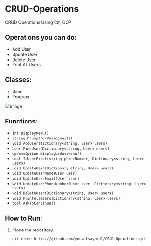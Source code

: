 # CRUD-Operations
CRUD Operations Using C#, OOP

## Operations you can do:
- Add User
- Update User
- Delete User
- Print All Users

## Classes:
- User
- Program

![image](https://github.com/yousefsayedd1/CRUD-Operations/assets/95933671/192b82ba-8c2f-4b58-9ad8-1317b562a1ef)

## Functions:
- `int DisplayMenu()`
- `string PromptForValidEmail()`
- `void AddUser(Dictionary<string, User> users)`
- `User FindUser(Dictionary<string, User> users)`
- `UpdateOption DisplayUpdateMenu()`
- `bool IsUserExist(string phoneNumber, Dictionary<string, User> users)`
- `void UpdateUser(Dictionary<string, User> users)`
- `void UpdateUserName(User user)`
- `void UpdateUserEmail(User user)`
- `void UpdateUserPhoneNumber(User user, Dictionary<string, User> users)`
- `void DeleteUser(Dictionary<string, User> users)`
- `void PrintAllUsers(Dictionary<string, User> users)`
- `bool AskToContinue()`

## How to Run:
1. Clone the repository.
   ```sh
   git clone https://github.com/yousefsayedd1/CRUD-Operations.git
